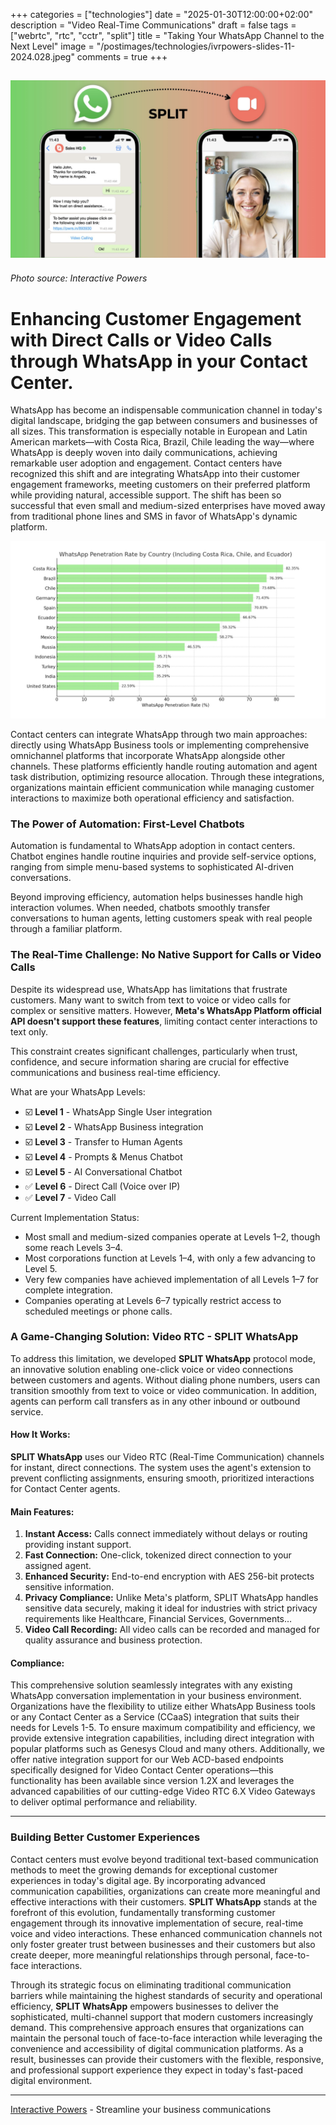 +++
categories = ["technologies"]
date = "2025-01-30T12:00:00+02:00"
description = "Video Real-Time Communications"
draft = false
tags = ["webrtc", "rtc", "cctr", "split"]
title = "Taking Your WhatsApp Channel to the Next Level"
image = "/postimages/technologies/ivrpowers-slides-11-2024.028.jpeg"
comments = true
+++

![SPLIT WhatsApp](/postimages/technologies/ivrpowers-slides-11-2024.028.jpeg)
-------
###### Photo source: Interactive Powers

# **Enhancing Customer Engagement with Direct Calls or Video Calls through WhatsApp in your Contact Center.**

WhatsApp has become an indispensable communication channel in today's digital landscape, bridging the gap between consumers and businesses of all sizes. This transformation is especially notable in European and Latin American markets—with Costa Rica, Brazil, Chile leading the way—where WhatsApp is deeply woven into daily communications, achieving remarkable user adoption and engagement. Contact centers have recognized this shift and are integrating WhatsApp into their customer engagement frameworks, meeting customers on their preferred platform while providing natural, accessible support. The shift has been so successful that even small and medium-sized enterprises have moved away from traditional phone lines and SMS in favor of WhatsApp's dynamic platform.

![WhatsApp penetration rate by country](/postimages/technologies/ivrpowers-slides-01-2025.004.jpeg)

Contact centers can integrate WhatsApp through two main approaches: directly using WhatsApp Business tools or implementing comprehensive omnichannel platforms that incorporate WhatsApp alongside other channels. These platforms efficiently handle routing automation and agent task distribution, optimizing resource allocation. Through these integrations, organizations maintain efficient communication while managing customer interactions to maximize both operational efficiency and satisfaction.

### **The Power of Automation: First-Level Chatbots**

Automation is fundamental to WhatsApp adoption in contact centers. Chatbot engines handle routine inquiries and provide self-service options, ranging from simple menu-based systems to sophisticated AI-driven conversations.

Beyond improving efficiency, automation helps businesses handle high interaction volumes. When needed, chatbots smoothly transfer conversations to human agents, letting customers speak with real people through a familiar platform.
### **The Real-Time Challenge: No Native Support for Calls or Video Calls**

Despite its widespread use, WhatsApp has limitations that frustrate customers. Many want to switch from text to voice or video calls for complex or sensitive matters. However, **Meta's WhatsApp Platform official API doesn't support these features**, limiting contact center interactions to text only.

This constraint creates significant challenges, particularly when trust, confidence, and secure information sharing are crucial for effective communications and business real-time efficiency.

What are your WhatsApp Levels:

* ☑️ **Level 1** - WhatsApp Single User integration
* ☑️ **Level 2** - WhatsApp Business integration
* ☑️ **Level 3** - Transfer to Human Agents
* ☑️ **Level 4** - Prompts & Menus Chatbot
* ☑️ **Level 5** - AI Conversational Chatbot
* ✅ **Level 6** - Direct Call (Voice over IP)
* ✅ **Level 7** - Video Call

 Current Implementation Status:

- Most small and medium-sized companies operate at Levels 1–2, though some reach Levels 3–4.
- Most corporations function at Levels 1–4, with only a few advancing to Level 5.
- Very few companies have achieved implementation of all Levels 1–7 for complete integration.
- Companies operating at Levels 6–7 typically restrict access to scheduled meetings or phone calls.

### **A Game-Changing Solution: Video RTC - SPLIT WhatsApp**

To address this limitation, we developed **SPLIT WhatsApp** protocol mode, an innovative solution enabling one-click voice or video connections between customers and agents. Without dialing phone numbers, users can transition smoothly from text to voice or video communication. In addition, agents can perform call transfers as in any other inbound or outbound service.

#### **How It Works:**

**SPLIT WhatsApp** uses our Video RTC (Real-Time Communication) channels for instant, direct connections. The system uses the agent's extension to prevent conflicting assignments, ensuring smooth, prioritized interactions for Contact Center agents.

#### **Main Features:**

1. **Instant Access:** Calls connect immediately without delays or routing providing instant support.
2. **Fast Connection:** One-click, tokenized direct connection to your assigned agent.
3. **Enhanced Security:** End-to-end encryption with AES 256-bit protects sensitive information.
4. **Privacy Compliance:** Unlike Meta's platform, SPLIT WhatsApp handles sensitive data securely, making it ideal for industries with strict privacy requirements like Healthcare, Financial Services, Governments…
5. **Video Call Recording:** All video calls can be recorded and managed for quality assurance and business protection.

#### **Compliance:**

This comprehensive solution seamlessly integrates with any existing WhatsApp conversation implementation in your business environment. Organizations have the flexibility to utilize either WhatsApp Business tools or any Contact Center as a Service (CCaaS) integration that suits their needs for Levels 1-5. To ensure maximum compatibility and efficiency, we provide extensive integration capabilities, including direct integration with popular platforms such as Genesys Cloud and many others. Additionally, we offer native integration support for our Web ACD-based endpoints specifically designed for Video Contact Center operations—this functionality has been available since version 1.2X and leverages the advanced capabilities of our cutting-edge Video RTC 6.X Video Gateways to deliver optimal performance and reliability.

---

### **Building Better Customer Experiences**

Contact centers must evolve beyond traditional text-based communication methods to meet the growing demands for exceptional customer experiences in today's digital age. By incorporating advanced communication capabilities, organizations can create more meaningful and effective interactions with their customers. **SPLIT WhatsApp** stands at the forefront of this evolution, fundamentally transforming customer engagement through its innovative implementation of secure, real-time voice and video interactions. These enhanced communication channels not only foster greater trust between businesses and their customers but also create deeper, more meaningful relationships through personal, face-to-face interactions.

Through its strategic focus on eliminating traditional communication barriers while maintaining the highest standards of security and operational efficiency, **SPLIT WhatsApp** empowers businesses to deliver the sophisticated, multi-channel support that modern customers increasingly demand. This comprehensive approach ensures that organizations can maintain the personal touch of face-to-face interaction while leveraging the convenience and accessibility of digital communication platforms. As a result, businesses can provide their customers with the flexible, responsive, and professional support experience they expect in today's fast-paced digital environment.

---
[Interactive Powers](http://www.ivrpowers.com/) - Streamline your business communications
